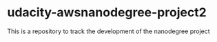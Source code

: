 # udacity-awsnanodegree-project2
This is a repository to track the development of the nanodegree project
